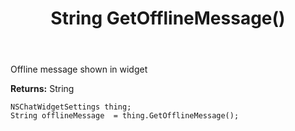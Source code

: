 ﻿---
uid: crmscript_ref_NSChatWidgetSettings_GetOfflineMessage
title: String GetOfflineMessage()
intellisense: NSChatWidgetSettings.GetOfflineMessage
keywords: NSChatWidgetSettings, GetOfflineMessage
so.topic: reference
---

Offline message shown in widget

**Returns:** String


```crmscript
NSChatWidgetSettings thing;
String offlineMessage  = thing.GetOfflineMessage();
```


